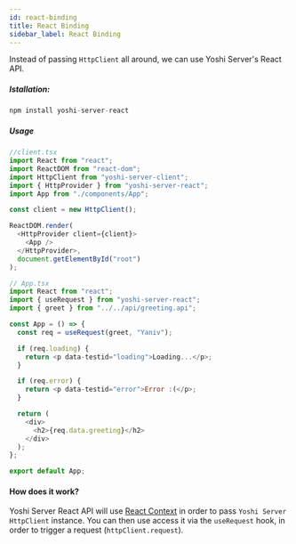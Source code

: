 ```yaml
---
id: react-binding
title: React Binding
sidebar_label: React Binding
---
```


Instead of passing `HttpClient` all around, we can use Yoshi Server's React API.

##### Istallation:

```js
npm install yoshi-server-react
```

##### Usage

```js
//client.tsx
import React from "react";
import ReactDOM from "react-dom";
import HttpClient from "yoshi-server-client";
import { HttpProvider } from "yoshi-server-react";
import App from "./components/App";

const client = new HttpClient();

ReactDOM.render(
  <HttpProvider client={client}>
    <App />
  </HttpProvider>,
  document.getElementById("root")
);
```

```js
// App.tsx
import React from "react";
import { useRequest } from "yoshi-server-react";
import { greet } from "../../api/greeting.api";

const App = () => {
  const req = useRequest(greet, "Yaniv");

  if (req.loading) {
    return <p data-testid="loading">Loading...</p>;
  }

  if (req.error) {
    return <p data-testid="error">Error :(</p>;
  }

  return (
    <div>
      <h2>{req.data.greeting}</h2>
    </div>
  );
};

export default App;
```

#### How does it work?

Yoshi Server React API will use [React Context](https://reactjs.org/docs/context.html) in order to pass `Yoshi Server HttpClient` instance. You can then use access it via the `useRequest` hook, in order to trigger a request (`httpClient.request`).
